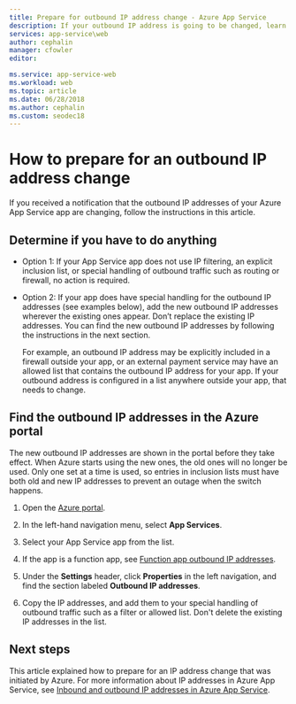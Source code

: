 ```yaml
---
title: Prepare for outbound IP address change - Azure App Service
description: If your outbound IP address is going to be changed, learn what to do so that your app continues to work after the change.
services: app-service\web
author: cephalin
manager: cfowler
editor: 

ms.service: app-service-web
ms.workload: web
ms.topic: article
ms.date: 06/28/2018
ms.author: cephalin
ms.custom: seodec18
---
```


# How to prepare for an outbound IP address change

If you received a notification that the outbound IP addresses of your Azure App Service app are changing, follow the instructions in this article.

## Determine if you have to do anything

* Option 1: If your App Service app does not use IP filtering, an explicit inclusion list, or special handling of outbound traffic such as routing or firewall, no action is required.

* Option 2: If your app does have special handling for the outbound IP addresses (see examples below), add the new outbound IP addresses wherever the existing ones appear. Don’t replace the existing IP addresses. You can find the new outbound IP addresses by following the instructions in the next section.

  For example, an outbound IP address may be explicitly included in a firewall outside your app, or an external payment service may have an allowed list that contains the outbound IP address for your app. If your outbound address is configured in a list anywhere outside your app, that needs to change.

## Find the outbound IP addresses in the Azure portal

The new outbound IP addresses are shown in the portal before they take effect. When Azure starts using the new ones, the old ones will no longer be used. Only one set at a time is used, so entries in inclusion lists must have both old and new IP addresses to prevent an outage when the switch happens. 

1.	Open the [Azure portal](https://portal.azure.com).

2.	In the left-hand navigation menu, select **App Services**.

3.	Select your App Service app from the list.

1.  If the app is a function app, see [Function app outbound IP addresses](../azure-functions/ip-addresses.md#find-outbound-ip-addresses).

4.	Under the **Settings** header, click **Properties** in the left navigation, and find the section labeled **Outbound IP addresses**.

5. Copy the IP addresses, and add them to your special handling of outbound traffic such as a filter or allowed list. Don't delete the existing IP addresses in the list.

## Next steps

This article explained how to prepare for an IP address change that was initiated by Azure. For more information about IP addresses in Azure App Service, see [Inbound and outbound IP addresses in Azure App Service](overview-inbound-outbound-ips.md).
